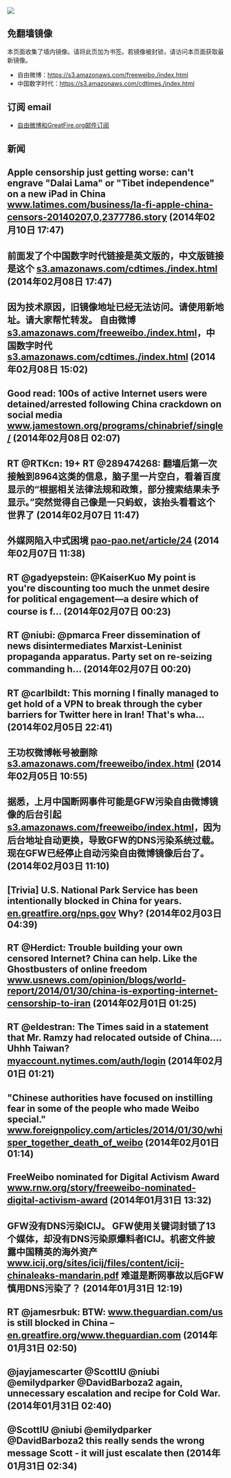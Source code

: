 <img src="logos.png" />

## 免翻墙镜像
本页面收集了墙内镜像。请将此页加为书签。若镜像被封锁，请访问本页面获取最新镜像。
* 自由微博：https://s3.amazonaws.com/freeweibo./index.html
* 中国数字时代：https://s3.amazonaws.com/cdtimes./index.html

## 订阅 email
* <a href="https://greatfire.us7.list-manage.com/subscribe?u=854fca58782082e0cbdf204a0&id=c78949b93c">自由微博和GreatFire.org邮件订阅</a>
		
## 新闻
Apple censorship just getting worse: can't engrave "Dalai Lama" or "Tibet independence" on a new iPad in China <a href="http://www.latimes.com/business/la-fi-apple-china-censors-20140207,0,2377786.story#axzz2suXLWIZQ">www.latimes.com/business/la-fi-apple-china-censors-20140207,0,2377786.story</a> (2014年02月10日 17:47)
 ---
前面发了个中国数字时代链接是英文版的，中文版链接是这个 <a href="https://s3.amazonaws.com/cdtimes./index.html?u=chinese">s3.amazonaws.com/cdtimes./index.html</a> (2014年02月08日 17:47)
 ---
因为技术原因，旧镜像地址已经无法访问。请使用新地址。请大家帮忙转发。 自由微博 <a href="https://s3.amazonaws.com/freeweibo./index.html">s3.amazonaws.com/freeweibo./index.html</a>，中国数字时代 <a href="https://s3.amazonaws.com/cdtimes./index.html">s3.amazonaws.com/cdtimes./index.html</a> (2014年02月08日 15:02)
 ---
Good read: 100s of active Internet users were detained/arrested following China crackdown on social media  <a href="http://www.jamestown.org/programs/chinabrief/single/?tx_ttnews[tt_news]=41934&tx_ttnews[backPid]=25&cHash=7346b007e095a59e5d950667471065bb#.UvUX8kJ_sU5">www.jamestown.org/programs/chinabrief/single/</a> (2014年02月08日 02:07)
 ---
RT @RTKcn: 19+ RT @289474268: 翻墙后第一次接触到8964这类的信息，脑子里一片空白，看着百度显示的“根据相关法律法规和政策，部分搜索结果未予显示。”突然觉得自己像是一只蚂蚁，该抬头看看这个世界了 (2014年02月07日 11:47)
 ---
外媒网陷入中式困境 <a href="https://pao-pao.net/article/24">pao-pao.net/article/24</a> (2014年02月07日 11:38)
 ---
RT @gadyepstein: @KaiserKuo My point is you're discounting too much the unmet desire for political engagement—a desire which of course is f… (2014年02月07日 00:23)
 ---
RT @niubi: @pmarca Freer dissemination of news disintermediates Marxist-Leninist propaganda apparatus. Party set on re-seizing commanding h… (2014年02月07日 00:20)
 ---
RT @carlbildt: This morning I finally managed to get hold of a VPN to break through the cyber barriers for Twitter here in Iran! That's wha… (2014年02月05日 22:41)
 ---
王功权微博帐号被删除 <a href="https://s3.amazonaws.com/freeweibo/index.html?u=weibo/%40%E7%9B%8A%E8%A5%BF%E9%9B%8D%E4%BB%B2">s3.amazonaws.com/freeweibo/index.html</a> (2014年02月05日 10:55)
 ---
据悉，上月中国断网事件可能是GFW污染自由微博镜像的后台引起<a href="https://s3.amazonaws.com/freeweibo/index.html">s3.amazonaws.com/freeweibo/index.html</a>，因为后台地址自动更换，导致GFW的DNS污染系统过载。 现在GFW已经停止自动污染自由微博镜像后台了。 (2014年02月03日 11:10)
 ---
[Trivia] U.S. National Park Service has been intentionally blocked in China for years. <a href="https://en.greatfire.org/nps.gov">en.greatfire.org/nps.gov</a> Why? (2014年02月03日 04:39)
 ---
RT @Herdict: Trouble building your own censored Internet? China can help.  Like the Ghostbusters of online freedom <a href="http://www.usnews.com/opinion/blogs/world-report/2014/01/30/china-is-exporting-internet-censorship-to-iran">www.usnews.com/opinion/blogs/world-report/2014/01/30/china-is-exporting-internet-censorship-to-iran</a> (2014年02月01日 01:25)
 ---
RT @eldestran: The Times said in a statement that Mr. Ramzy had relocated outside of China.... Uhhh Taiwan? <a href="https://myaccount.nytimes.com/auth/login?URI=http%3A%2F%2Fwww.nytimes.com%2F2014%2F01%2F31%2Fworld%2Fasia%2Fwhite-house-urges-china-to-act-on-journalists-visas.html%3Fsmid%3Dtw-share%26_r%3D5&REFUSE_COOKIE_ERROR=SHOW_ERROR">myaccount.nytimes.com/auth/login</a> (2014年02月01日 01:21)
 ---
"Chinese authorities have focused on instilling fear in some of the people who made Weibo special." <a href="http://www.foreignpolicy.com/articles/2014/01/30/whisper_together_death_of_weibo">www.foreignpolicy.com/articles/2014/01/30/whisper_together_death_of_weibo</a> (2014年02月01日 01:14)
 ---
FreeWeibo nominated for Digital Activism Award <a href="http://www.rnw.org/story/freeweibo-nominated-digital-activism-award">www.rnw.org/story/freeweibo-nominated-digital-activism-award</a> (2014年01月31日 13:32)
 ---
GFW没有DNS污染ICIJ。 GFW使用关键词封锁了13个媒体，却没有DNS污染原爆料者ICIJ。机密文件披露中国精英的海外资产  <a href="https://www.icij.org/sites/icij/files/content/icij-chinaleaks-mandarin.pdf">www.icij.org/sites/icij/files/content/icij-chinaleaks-mandarin.pdf</a> 难道是断网事故以后GFW慎用DNS污染了？ (2014年01月31日 12:19)
 ---
RT @jamesrbuk: BTW: <a href="http://www.theguardian.com/us">www.theguardian.com/us</a> is still blocked in China – <a href="https://en.greatfire.org/www.theguardian.com">en.greatfire.org/www.theguardian.com</a> (2014年01月31日 02:50)
 ---
@jayjamescarter @ScottIU @niubi @emilydparker @DavidBarboza2 again, unnecessary escalation and recipe for Cold War. (2014年01月31日 02:40)
 ---
@ScottIU @niubi @emilydparker @DavidBarboza2 this really sends the wrong message Scott - it will just escalate then (2014年01月31日 02:34)
 ---
